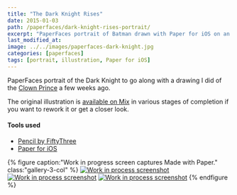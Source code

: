 ```yaml
---
title: "The Dark Knight Rises"
date: 2015-01-03
path: /paperfaces/dark-knight-rises-portrait/
excerpt: "PaperFaces portrait of Batman drawn with Paper for iOS on an iPad."
last_modified_at: 
image: ../../images/paperfaces-dark-knight.jpg
categories: [paperfaces]
tags: [portrait, illustration, Paper for iOS]
---
```


PaperFaces portrait of the Dark Knight to go along with a drawing I did of the [Clown Prince](/paperfaces/killing-joke-portrait/) a few weeks ago.

The original illustration is [available on Mix](https://mix.fiftythree.com/11098-Michael-Rose/1420093) in various stages of completion if you want to rework it or get a closer look.

#### Tools used

- [Pencil by FiftyThree](https://www.amazon.com/FiftyThree-Digital-Stylus-Pencil-iPhone/dp/B01JJBUYR4/ref=as_li_ss_tl?keywords=pencil+53&qid=1550586265&s=gateway&sr=8-3&linkCode=ll1&tag=mademist-20&linkId=0134793cb840affff60f2e45a7f64678&language=en_US)
- [Paper for iOS](https://paper.bywetransfer.com/)

{% figure caption:"Work in progress screen captures Made with Paper." class:"gallery-3-col" %}
[![Work in process screenshot](../../images/paperfaces-dark-knight-process-1-600.jpg)](../../images/paperfaces-dark-knight-process-1-lg.jpg) [![Work in process screenshot](../../images/paperfaces-dark-knight-process-2-600.jpg)](../../images/paperfaces-dark-knight-process-2-lg.jpg) [![Work in process screenshot](../../images/paperfaces-dark-knight-process-3-600.jpg)](../../images/paperfaces-dark-knight-process-3-lg.jpg)
{% endfigure %}
